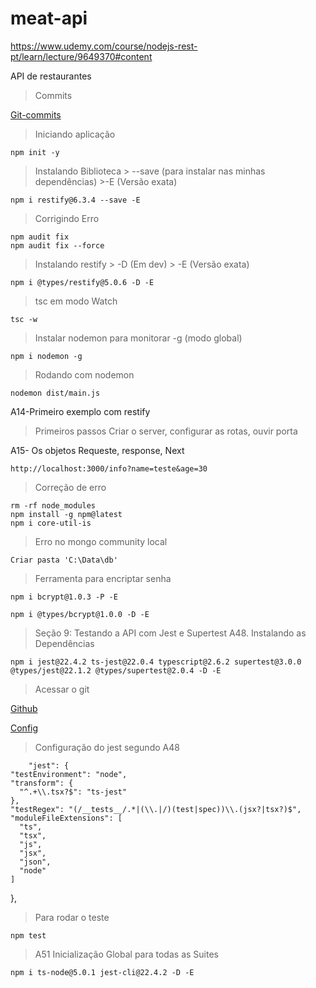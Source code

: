 # meat-api
https://www.udemy.com/course/nodejs-rest-pt/learn/lecture/9649370#content

API de restaurantes

> Commits

[Git-commits](https://github.com/ederpbj/meat-api/commits/master)

>Iniciando aplicação

    npm init -y 

> Instalando Biblioteca 
    > --save (para instalar nas minhas dependências)
    >-E (Versão exata)

    npm i restify@6.3.4 --save -E

> Corrigindo Erro

    npm audit fix
    npm audit fix --force

> Instalando restify
    > -D (Em dev)
    > -E (Versão exata)

    npm i @types/restify@5.0.6 -D -E

>tsc em modo Watch

    tsc -w

> Instalar nodemon para monitorar
> -g (modo global)

    npm i nodemon -g

> Rodando com nodemon

    nodemon dist/main.js

A14-Primeiro exemplo com restify

> Primeiros passos
> Criar o server, configurar as rotas, ouvir porta

A15- Os objetos Requeste, response, Next

    http://localhost:3000/info?name=teste&age=30


>Correção de erro

    rm -rf node_modules
    npm install -g npm@latest
    npm i core-util-is

> Erro no mongo community local

    Criar pasta 'C:\Data\db'

> Ferramenta para encriptar senha

    npm i bcrypt@1.0.3 -P -E

    npm i @types/bcrypt@1.0.0 -D -E

> Seção 9: Testando a API com Jest e Supertest
> A48. Instalando as Dependências


    npm i jest@22.4.2 ts-jest@22.0.4 typescript@2.6.2 supertest@3.0.0 @types/jest@22.1.2 @types/supertest@2.0.4 -D -E

>Acessar o git

[Github](https://github.com/kulshekhar/ts-jest)

[Config](https://kulshekhar.github.io/ts-jest/user/config/)

>Configuração do jest segundo A48

        "jest": {
    "testEnvironment": "node",
    "transform": {
      "^.+\\.tsx?$": "ts-jest"
    },
    "testRegex": "(/__tests__/.*|(\\.|/)(test|spec))\\.(jsx?|tsx?)$",
    "moduleFileExtensions": [
      "ts",
      "tsx",
      "js",
      "jsx",
      "json",
      "node"
    ]
  },

>Para rodar o teste

    npm test

> A51 Inicialização Global para todas as Suites

    npm i ts-node@5.0.1 jest-cli@22.4.2 -D -E